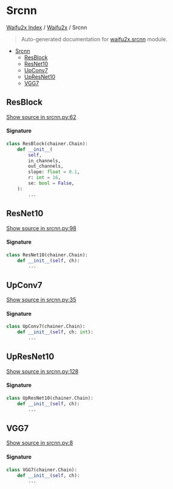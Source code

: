 # Srcnn

[Waifu2x Index](../README.md#waifu2x-index) /
[Waifu2x](./index.md#waifu2x) /
Srcnn

> Auto-generated documentation for [waifu2x.srcnn](../../../waifu2x/srcnn.py) module.

- [Srcnn](#srcnn)
  - [ResBlock](#resblock)
  - [ResNet10](#resnet10)
  - [UpConv7](#upconv7)
  - [UpResNet10](#upresnet10)
  - [VGG7](#vgg7)

## ResBlock

[Show source in srcnn.py:62](../../../waifu2x/srcnn.py#L62)

#### Signature

```python
class ResBlock(chainer.Chain):
    def __init__(
        self,
        in_channels,
        out_channels,
        slope: float = 0.1,
        r: int = 16,
        se: bool = False,
    ):
        ...
```



## ResNet10

[Show source in srcnn.py:98](../../../waifu2x/srcnn.py#L98)

#### Signature

```python
class ResNet10(chainer.Chain):
    def __init__(self, ch):
        ...
```



## UpConv7

[Show source in srcnn.py:35](../../../waifu2x/srcnn.py#L35)

#### Signature

```python
class UpConv7(chainer.Chain):
    def __init__(self, ch: int):
        ...
```



## UpResNet10

[Show source in srcnn.py:128](../../../waifu2x/srcnn.py#L128)

#### Signature

```python
class UpResNet10(chainer.Chain):
    def __init__(self, ch):
        ...
```



## VGG7

[Show source in srcnn.py:8](../../../waifu2x/srcnn.py#L8)

#### Signature

```python
class VGG7(chainer.Chain):
    def __init__(self, ch):
        ...
```


